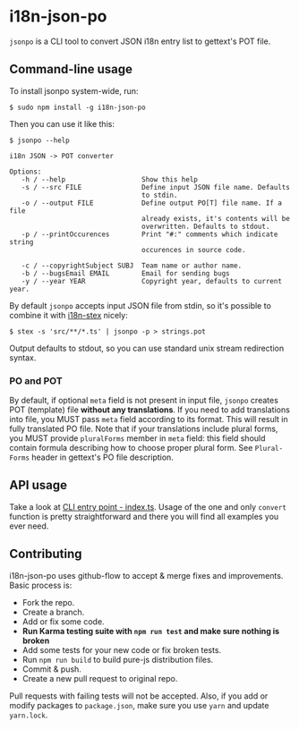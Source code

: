 # i18n-json-po

`jsonpo` is a CLI tool to convert JSON i18n entry list to gettext's POT file.

## Command-line usage

To install jsonpo system-wide, run:
```
$ sudo npm install -g i18n-json-po
```
Then you can use it like this:
```
$ jsonpo --help

i18n JSON -> POT converter

Options:
   -h / --help                   Show this help
   -s / --src FILE               Define input JSON file name. Defaults
                                 to stdin.
   -o / --output FILE            Define output PO[T] file name. If a file
                                 already exists, it's contents will be
                                 overwritten. Defaults to stdout.
   -p / --printOccurences        Print "#:" comments which indicate string
                                 occurences in source code.

   -c / --copyrightSubject SUBJ  Team name or author name.
   -b / --bugsEmail EMAIL        Email for sending bugs
   -y / --year YEAR              Copyright year, defaults to current year.
```
By default `jsonpo` accepts input JSON file from stdin, so it's possible to combine it with [i18n-stex](https://github.com/2gis/stex) nicely:
```
$ stex -s 'src/**/*.ts' | jsonpo -p > strings.pot
```
Output defaults to stdout, so you can use standard unix stream redirection syntax.

### PO and POT

By default, if optional `meta` field is not present in input file, `jsonpo` creates POT (template) file **without any translations**. If you need to add translations into file, you MUST pass `meta` field according to its format. This will result in fully translated PO file. Note that if your translations include plural forms, you MUST provide `pluralForms` member in `meta` field: this field should contain formula describing how to choose proper plural form. See `Plural-Forms` header in gettext's PO file description.

## API usage

Take a look at [CLI entry point - index.ts](https://github.com/2gis/i18n-json-po/blob/master/index.ts). Usage of the one and only `convert` function is pretty straightforward and there you will find all examples you ever need.

## Contributing

i18n-json-po uses github-flow to accept & merge fixes and improvements. Basic process is:
- Fork the repo.
- Create a branch.
- Add or fix some code.
- **Run Karma testing suite with `npm run test` and make sure nothing is broken**
- Add some tests for your new code or fix broken tests.
- Run `npm run build` to build pure-js distribution files.
- Commit & push.
- Create a new pull request to original repo.

Pull requests with failing tests will not be accepted. Also, if you add or modify packages to `package.json`, make sure you use `yarn` and update `yarn.lock`.
